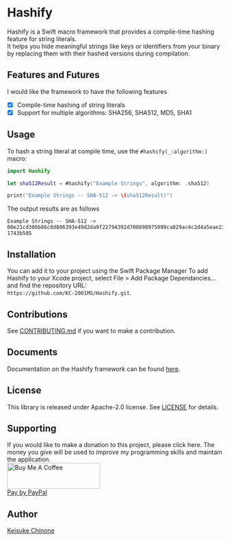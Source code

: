 # Hashify
Hashify is a Swift macro framework that provides a compile-time hashing feature for string literals.  
It helps you hide meaningful strings like keys or identifiers from your binary by replacing them with their hashed versions during compilation.

## Features and Futures
I would like the framework to have the following features
- [x] Compile-time hashing of string literals
- [x] Support for multiple algorithms: SHA256, SHA512, MD5, SHA1

## Usage
To hash a string literal at compile time, use the `#hashify(_:algorithm:)` macro:
```swift
import Hashify

let sha512Result = #hashify("Example Strings", algorithm: .sha512)

print("Example Strings -- SHA-512 -> \(sha512Result)")
```

The output results are as follows
```plaintext
Example Strings -- SHA-512 -> 00e21cd306b86c0d806393e49d2da9f22794392d700898975099ca029ac4c2d4a5eae23519b20f65d9c9471c9074337662a2bd87640a6c42cea07fca 1743b585
```
## Installation
You can add it to your project using the Swift Package Manager To add Hashify to your Xcode project, select File > Add Package Dependancies... and find the repository URL:  
`https://github.com/KC-2001MS/Hashify.git`.

## Contributions
See [CONTRIBUTING.md](https://github.com/KC-2001MS/Hashify/blob/main/CONTRIBUTING.md) if you want to make a contribution.

## Documents
Documentation on the Hashify framework can be found [here](https://iroiro.dev/Hashify/documentation/hashify/).

## License
This library is released under Apache-2.0 license. See [LICENSE](https://github.com/KC-2001MS/Hashify/blob/main/LICENSE) for details.

## Supporting
If you would like to make a donation to this project, please click here. The money you give will be used to improve my programming skills and maintain the application.  
<a href="https://www.buymeacoffee.com/iroiro" target="_blank">
    <img src="https://cdn.buymeacoffee.com/buttons/v2/default-yellow.png" alt="Buy Me A Coffee" style="height: 60px !important;width: 217px !important;" >
</a>  
[Pay by PayPal](https://paypal.me/iroiroWork?country.x=JP&locale.x=ja_JP)

## Author
[Keisuke Chinone](https://github.com/KC-2001MS)
